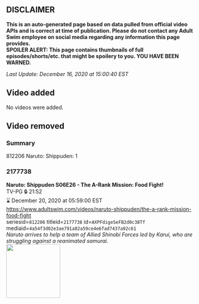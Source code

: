 ## DISCLAIMER
**This is an auto-generated page based on data pulled from official video APIs and is correct at time of publication. Please do not contact any Adult Swim employee on social media regarding any information this page provides.**  
**SPOILER ALERT: This page contains thumbnails of full episodes/shorts/etc. that might be spoilery to you. YOU HAVE BEEN WARNED.**  

_Last Update: December 16, 2020 at 15:00:40 EST_
## Video added
No videos were added.  
## Video removed
### Summary
812206 Naruto: Shippuden: 1  
### 2177738
**Naruto: Shippuden S06E26 - The A-Rank Mission: Food Fight!**  
TV-PG 🔒 21:52  
⌛ December 20, 2020 at 05:59:00 EST  
https://www.adultswim.com/videos/naruto-shippuden/the-a-rank-mission-food-fight  
seriesid=`812206` titleid=`2177738` id=`AXPFdigeSeFB2d0c38Tf` mediaid=`4a54f3d02e3ae791a82a59ce4e6fad7437a92c61`  
_Naruto arrives to help a team of Allied Shinobi Forces led by Karui, who are struggling against a reanimated samurai._  
<a href="https://media.cdn.adultswim.com/uploads/20200806/thumbnails/2_20861628385-narutoshippuden_309_ARankMission.jpg"><img src="https://media.cdn.adultswim.com/uploads/20200806/thumbnails/2_20861628385-narutoshippuden_309_ARankMission.jpg" height="144px" /></a>
